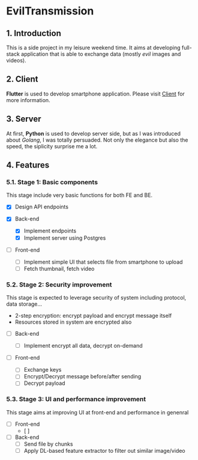 # EvilTransmission

## 1. Introduction

This is a side project in my leisure weekend time. It aims at developing full-stack application that is able to exchange data (mostly _evil_ images and videos).

## 2. Client

**Flutter** is used to develop smartphone application.
Please visit [Client](Client/README.md) for more information.

## 3. Server

At first, **Python** is used to develop server side, but as I was introduced about _Golang_, I was totally persuaded. Not only the elegance but also the speed, the siplicity surprise me a lot.

## 4. Features

### 5.1. Stage 1: Basic components

This stage include very basic functions for both FE and BE.

- [x] Design API endpoints
- [x] Back-end

  - [x] Implement endpoints
  - [x] Implement server using Postgres

- [ ] Front-end
  - [ ] Implement simple UI that selects file from smartphone to upload
  - [ ] Fetch thumbnail, fetch video

### 5.2. Stage 2: Security improvement

This stage is expected to leverage security of system including protocol, data storage...

- 2-step encryption: encrypt payload and encrypt message itself
- Resources stored in system are encrypted also

- [ ] Back-end

  - [ ] Implement encrypt all data, decrypt on-demand

- [ ] Front-end
  - [ ] Exchange keys
  - [ ] Encrypt/Decrypt message before/after sending
  - [ ] Decrypt payload

### 5.3. Stage 3: UI and performance improvement

This stage aims at improving UI at front-end and performance in genenral

- [ ] Front-end
  - [ ]
- [ ] Back-end
  - [ ] Send file by chunks
  - [ ] Apply DL-based feature extractor to filter out similar image/video
